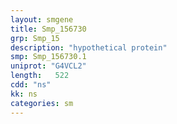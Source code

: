 ```yaml
---
layout: smgene
title: Smp_156730
grp: Smp_15
description: "hypothetical protein"
smp: Smp_156730.1
uniprot: "G4VCL2"
length:   522
cdd: "ns"
kk: ns
categories: sm
---
```

